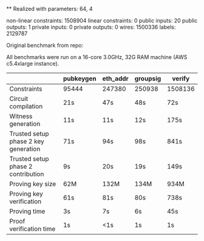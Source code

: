 ** Realized with parameters: 64, 4

non-linear constraints: 1508904
linear constraints: 0
public inputs: 20
public outputs: 1
private inputs: 0
private outputs: 0
wires: 1500336
labels: 2129787

Original benchmark from repo:

All benchmarks were run on a 16-core 3.0GHz, 32G RAM machine (AWS c5.4xlarge instance).

|               | pubkeygen | eth_addr | groupsig | verify |
|---------------|-----------|----------|----------|--------|
| Constraints   | 95444     | 247380   | 250938   | 1508136|
| Circuit compilation | 21s  | 47s      | 48s      | 72s    |
| Witness generation  | 11s  | 11s      | 12s      | 175s   |
| Trusted setup phase 2 key generation | 71s | 94s | 98s | 841s |
| Trusted setup phase 2 contribution    | 9s  | 20s | 19s | 149s |
| Proving key size  | 62M | 132M | 134M | 934M |
| Proving key verification | 61s | 81s | 80s | 738s |
| Proving time | 3s | 7s | 6s | 45s |
| Proof verification time | 1s | <1s | 1s | 1s |
